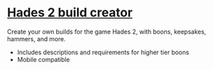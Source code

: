 # [Hades 2 build creator](https://hades2builder.vercel.app/)

Create your own builds for the game Hades 2, with boons, keepsakes, hammers, and more.
- Includes descriptions and requirements for higher tier boons
- Mobile compatible